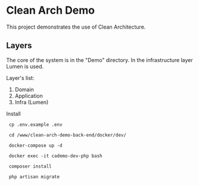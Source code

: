 
# Clean Arch Demo

This project demonstrates the use of Clean Architecture.

## Layers

The core of the system is in the "Demo" directory. In the infrastructure layer Lumen is used. 

Layer's list:

1. Domain
2. Application
3. Infra (Lumen)

Install

```
 cp .env.example .env

 cd /www/clean-arch-demo-back-end/docker/dev/
 
 docker-compose up -d
 
 docker exec -it cademo-dev-php bash
 
 composer install
 
 php artisan migrate

```

    
